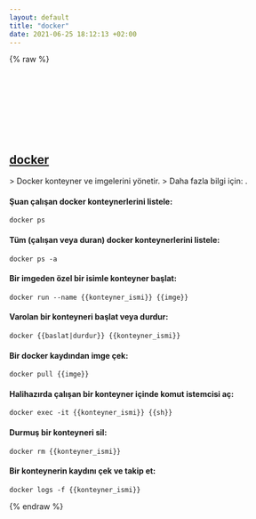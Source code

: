 ```yaml
---
layout: default
title: "docker"
date: 2021-06-25 18:12:13 +02:00
---
```

{% raw %}
<h2 id="docker">
  <a href="/tr/common/docker.html">docker</a> <a href="#docker"><svg class="icon">
    <use href="/assets/images/unicode_sprite.svg#link" />
  </svg></a>
</h2>
> Docker konteyner ve imgelerini yönetir.
> Daha fazla bilgi için: <https://docs.docker.com/engine/reference/commandline/cli/>.

#### Şuan çalışan docker konteynerlerini listele:
```shell
docker ps
```
#### Tüm (çalışan veya duran) docker konteynerlerini listele:
```shell
docker ps -a
```
#### Bir imgeden özel bir isimle konteyner başlat:
```shell
docker run --name {{konteyner_ismi}} {{imge}}
```
#### Varolan bir konteyneri başlat veya durdur:
```shell
docker {{baslat|durdur}} {{konteyner_ismi}}
```
#### Bir docker kaydından imge çek:
```shell
docker pull {{imge}}
```
#### Halihazırda çalışan bir konteyner içinde komut istemcisi aç:
```shell
docker exec -it {{konteyner_ismi}} {{sh}}
```
#### Durmuş bir konteyneri sil:
```shell
docker rm {{konteyner_ismi}}
```
#### Bir konteynerin kaydını çek ve takip et:
```shell
docker logs -f {{konteyner_ismi}}
```
{% endraw %}